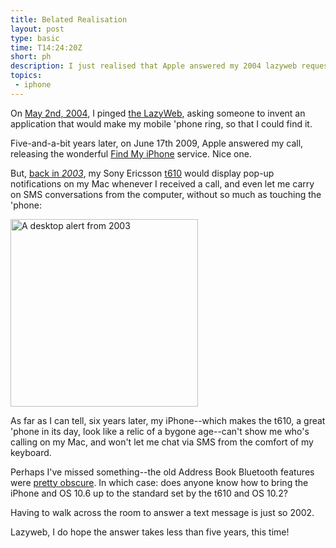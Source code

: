 ```yaml
---
title: Belated Realisation
layout: post
type: basic
time: T14:24:20Z
short: ph
description: I just realised that Apple answered my 2004 lazyweb request.
topics: 
 - iphone
---
```

On [May 2nd, 2004][1], I pinged [the LazyWeb][4], asking someone to invent an application that would make my mobile 'phone ring, so that I could find it.

Five-and-a-bit years later, on June 17th 2009, Apple answered my call, releasing the wonderful [Find My iPhone][2] service. Nice one.

But, <a href="http://submitresponse.co.uk/weblog/2003/08/13/t610-on-the-desktop/">back in <em>2003</em></a>, my Sony Ericsson [t610][3] would display pop-up notifications on my Mac whenever I received a call, and even let me carry on SMS conversations from the computer, without so much as touching the 'phone:

<img src="/u/2009/11/incoming-centre.jpg" width="300" alt="A desktop alert from 2003" />

As far as I can tell, six years later, my iPhone--which makes the t610, a great 'phone in its day, look like a relic of a bygone age--can't show me who's calling on my Mac, and won't let me chat via SMS from the comfort of my keyboard.

Perhaps I've missed something--the old Address Book Bluetooth features were [pretty obscure][5]. In which case: does anyone know how to bring the iPhone and <abbr>OS</abbr> 10.6 up to the standard set by the t610 and <abbr>OS</abbr> 10.2?

Having to walk across the room to answer a text message is just so 2002.

<p class="small">Lazyweb, I do hope the answer takes less than five years, this time!</p>

[1]:http://submitresponse.co.uk/weblog/2004/05/02/ringringfindmybloodyphone/
[2]:http://www.apple.com/mobileme/whats-new/ "Finally, a good reason to pay through the nose for Mobile Me!"
[3]:http://www.sonyericsson.com/t610/ "A superb 'phone in its day"
[4]:http://en.wikipedia.org/wiki/LazyWeb "I still miss the LazyWeb site, seems people use Twitter nowadays"
[5]:http://www.macosxhints.com/article.php?story=20020828095138297